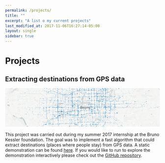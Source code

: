 ```yaml
---
permalink: /projects/
title: ""
excerpt: "A list o my current projects"
last_modified_at: 2017-11-06T16:27:14-05:00
layout: single
sidebar: true
---
```

# Projects

## Extracting destinations from GPS data

![jpg](/assets/images/projects.md/readme_teaser.jpg)

This project was carried out during my summer 2017 internship at the Bruno Kessler foundation. The goal was to implement a fast algorithm that could
extract destinations (places where people stay) from GPS data. A static demonstration can be found [here](\_posts\2018-01-11-human-mobility.md). If you would like to run to explore the demonstration interactively please check out the [GitHub repository](https://github.com/sebastianbertoli/Github-internship_human_mobility).
